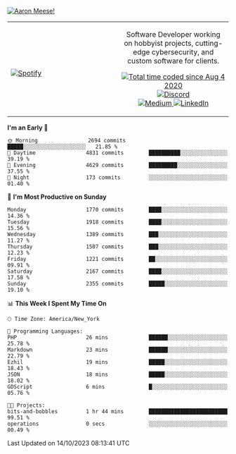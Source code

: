 [![Aaron Meese!](https://user-images.githubusercontent.com/17814535/88975338-a2aabf00-d27f-11ea-963f-8a19608716b4.png)](https://github.com/ajmeese7/readme-ascii "README ASCII")

<!-- Modified from project here: https://github.com/novatorem/novatorem -->
<table width="100%">
  <tr>
  <td width="50%">

&nbsp; <br> [![Spotify](https://ajmeese7.vercel.app/api/spotify)](https://open.spotify.com/user/ajmeese)

  </td>
  <td width="50%">
    <p align="center">
    Software Developer working on hobbyist projects, cutting-edge cybersecurity, and custom software for clients.
    </p>
    <p align="center">
      <a href="https://wakatime.com/@f726891d-3b02-46cd-9b60-e8c59f9e2b14">
        <img src="https://wakatime.com/badge/user/f726891d-3b02-46cd-9b60-e8c59f9e2b14.svg" alt="Total time coded since Aug 4 2020" title="WakaTime" />
      </a>
      <a href="http://link.aaronmeese.com/discord">
        <img src="https://img.shields.io/badge/discord-ajmeese7%234835-369?style=flat-square&logo=discord&logoColor=white&color=purple" alt="Discord" title="Discord">
      </a>
      <br />
      <a href="https://link.aaronmeese.com/medium">
        <img src="https://img.shields.io/badge/medium-ajmeese7-1DB954?style=flat-square&logo=medium&logoColor=white" alt="Medium" title="Medium">
      </a>
      <a href="https://link.aaronmeese.com/linkedin">
        <img src="https://img.shields.io/badge/linkedIn-aaronmeese-1DB954?style=flat-square&logo=linkedin&logoColor=white&color=blue" alt="LinkedIn" title="LinkedIn">
      </a>
    </p>
  </td>

</table>

[//]: <> (The `&nbsp;` is to have Aphelion take up more space)

<!--START_SECTION:waka-->
**I'm an Early 🐤** 

```text
🌞 Morning                2694 commits        █████░░░░░░░░░░░░░░░░░░░░   21.85 % 
🌆 Daytime                4831 commits        ██████████░░░░░░░░░░░░░░░   39.19 % 
🌃 Evening                4629 commits        █████████░░░░░░░░░░░░░░░░   37.55 % 
🌙 Night                  173 commits         ░░░░░░░░░░░░░░░░░░░░░░░░░   01.40 % 
```
📅 **I'm Most Productive on Sunday** 

```text
Monday                   1770 commits        ████░░░░░░░░░░░░░░░░░░░░░   14.36 % 
Tuesday                  1918 commits        ████░░░░░░░░░░░░░░░░░░░░░   15.56 % 
Wednesday                1389 commits        ███░░░░░░░░░░░░░░░░░░░░░░   11.27 % 
Thursday                 1507 commits        ███░░░░░░░░░░░░░░░░░░░░░░   12.23 % 
Friday                   1221 commits        ██░░░░░░░░░░░░░░░░░░░░░░░   09.91 % 
Saturday                 2167 commits        ████░░░░░░░░░░░░░░░░░░░░░   17.58 % 
Sunday                   2355 commits        █████░░░░░░░░░░░░░░░░░░░░   19.10 % 
```


📊 **This Week I Spent My Time On** 

```text
🕑︎ Time Zone: America/New_York

💬 Programming Languages: 
PHP                      26 mins             ██████░░░░░░░░░░░░░░░░░░░   25.78 % 
Markdown                 23 mins             ██████░░░░░░░░░░░░░░░░░░░   22.79 % 
Ezhil                    19 mins             █████░░░░░░░░░░░░░░░░░░░░   18.43 % 
JSON                     18 mins             █████░░░░░░░░░░░░░░░░░░░░   18.02 % 
GDScript                 6 mins              █░░░░░░░░░░░░░░░░░░░░░░░░   05.76 % 

🐱‍💻 Projects: 
bits-and-bobbles         1 hr 44 mins        █████████████████████████   99.51 % 
operations               0 secs              ░░░░░░░░░░░░░░░░░░░░░░░░░   00.49 % 
```


 Last Updated on 14/10/2023 08:13:41 UTC
<!--END_SECTION:waka-->
